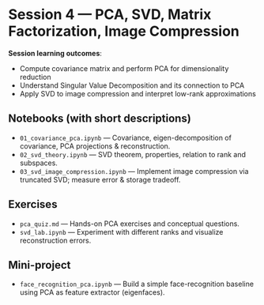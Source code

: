 # Session 4 — PCA, SVD, Matrix Factorization, Image Compression

**Session learning outcomes**:
- Compute covariance matrix and perform PCA for dimensionality reduction
- Understand Singular Value Decomposition and its connection to PCA
- Apply SVD to image compression and interpret low-rank approximations

## Notebooks (with short descriptions)
- `01_covariance_pca.ipynb` — Covariance, eigen-decomposition of covariance, PCA projections & reconstruction.
- `02_svd_theory.ipynb` — SVD theorem, properties, relation to rank and subspaces.
- `03_svd_image_compression.ipynb` — Implement image compression via truncated SVD; measure error & storage tradeoff.

## Exercises
- `pca_quiz.md` — Hands-on PCA exercises and conceptual questions.
- `svd_lab.ipynb` — Experiment with different ranks and visualize reconstruction errors.

## Mini-project
- `face_recognition_pca.ipynb` — Build a simple face-recognition baseline using PCA as feature extractor (eigenfaces).
